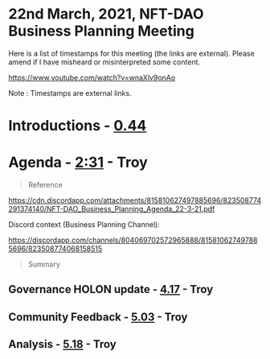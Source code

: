 # 22nd March, 2021, NFT-DAO Business Planning Meeting

Here is a list of timestamps for this meeting (the links are external). Please amend if I have misheard or misinterpreted some content.

https://www.youtube.com/watch?v=wnaXlv9onAo

Note : Timestamps are external links.

# Introductions - [0.44](https://youtu.be/wnaXlv9onAo?t=44) 

# Agenda - [2:31](https://youtu.be/wnaXlv9onAo?t=151) - Troy 
> Reference

https://cdn.discordapp.com/attachments/815810627497885696/823508774291374140/NFT-DAO_Business_Planning_Agenda_22-3-21.pdf

Discord context (Business Planning Channel):

https://discordapp.com/channels/804069702572965888/815810627497885696/823508774068158515

> Summary

## Governance HOLON update - [4.17](https://youtu.be/wnaXlv9onAo?t=257) - Troy 

## Community Feedback - [5.03](https://youtu.be/wnaXlv9onAo?t=303) - Troy 

## Analysis - [5.18](https://youtu.be/wnaXlv9onAo?t=318) - Troy 


